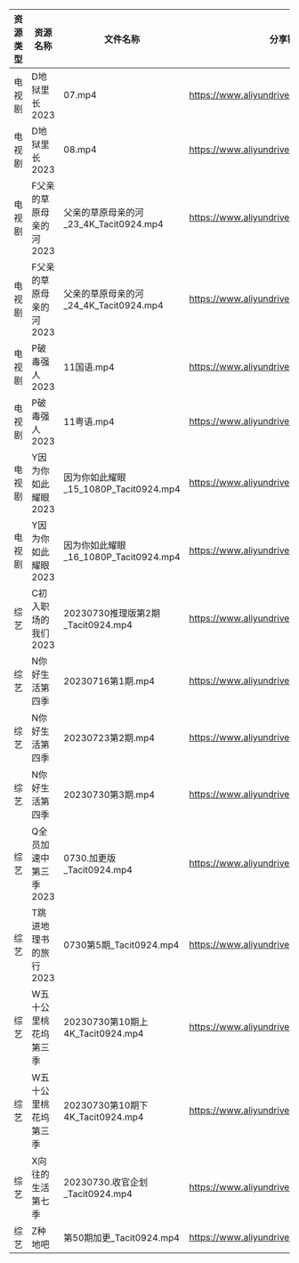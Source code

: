 | 资源类型 | 资源名称           | 文件名称                           | 分享链接                                      | 更新时间       |
| ---- | -------------- | ------------------------------ | ----------------------------------------- | ---------- |
| 电视剧  | D地狱里长2023      | 07.mp4                         | https://www.aliyundrive.com/s/aJsRiLaH982 | 2023-07-31 |
| 电视剧  | D地狱里长2023      | 08.mp4                         | https://www.aliyundrive.com/s/aJsRiLaH982 | 2023-07-31 |
| 电视剧  | F父亲的草原母亲的河2023 | 父亲的草原母亲的河_23_4K_Tacit0924.mp4  | https://www.aliyundrive.com/s/YqgsgnJkpDn | 2023-07-31 |
| 电视剧  | F父亲的草原母亲的河2023 | 父亲的草原母亲的河_24_4K_Tacit0924.mp4  | https://www.aliyundrive.com/s/YqgsgnJkpDn | 2023-07-31 |
| 电视剧  | P破毒强人2023      | 11国语.mp4                       | https://www.aliyundrive.com/s/N9L3L9L9hNr | 2023-07-31 |
| 电视剧  | P破毒强人2023      | 11粤语.mp4                       | https://www.aliyundrive.com/s/N9L3L9L9hNr | 2023-07-31 |
| 电视剧  | Y因为你如此耀眼2023   | 因为你如此耀眼_15_1080P_Tacit0924.mp4 | https://www.aliyundrive.com/s/WLdrmG3sqtA | 2023-07-31 |
| 电视剧  | Y因为你如此耀眼2023   | 因为你如此耀眼_16_1080P_Tacit0924.mp4 | https://www.aliyundrive.com/s/WLdrmG3sqtA | 2023-07-31 |
| 综艺   | C初入职场的我们2023   | 20230730推理版第2期_Tacit0924.mp4   | https://www.aliyundrive.com/s/pqc7pqfCNxC | 2023-07-31 |
| 综艺   | N你好生活第四季       | 20230716第1期.mp4                | https://www.aliyundrive.com/s/jU73GgvZa9y | 2023-07-31 |
| 综艺   | N你好生活第四季       | 20230723第2期.mp4                | https://www.aliyundrive.com/s/jU73GgvZa9y | 2023-07-31 |
| 综艺   | N你好生活第四季       | 20230730第3期.mp4                | https://www.aliyundrive.com/s/jU73GgvZa9y | 2023-07-31 |
| 综艺   | Q全员加速中第三季2023  | 0730.加更版_Tacit0924.mp4         | https://www.aliyundrive.com/s/FvT7oNH6GCT | 2023-07-31 |
| 综艺   | T跳进地理书的旅行2023  | 0730第5期_Tacit0924.mp4          | https://www.aliyundrive.com/s/ST8iKVVEAdT | 2023-07-31 |
| 综艺   | W五十公里桃花坞第三季    | 20230730第10期上4K_Tacit0924.mp4  | https://www.aliyundrive.com/s/UM8vBhV25fT | 2023-07-31 |
| 综艺   | W五十公里桃花坞第三季    | 20230730第10期下4K_Tacit0924.mp4  | https://www.aliyundrive.com/s/UM8vBhV25fT | 2023-07-31 |
| 综艺   | X向往的生活第七季      | 20230730.收官企划_Tacit0924.mp4    | https://www.aliyundrive.com/s/5sT1ThRMpUA | 2023-07-31 |
| 综艺   | Z种地吧           | 第50期加更_Tacit0924.mp4           | https://www.aliyundrive.com/s/X646VT8wnFZ | 2023-07-31 |
